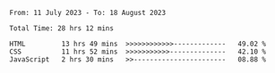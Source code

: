 <!--START_SECTION:waka-->

```all_time
From: 11 July 2023 - To: 18 August 2023

Total Time: 28 hrs 12 mins

HTML         13 hrs 49 mins  >>>>>>>>>>>>-------------   49.02 %
CSS          11 hrs 52 mins  >>>>>>>>>>>--------------   42.10 %
JavaScript   2 hrs 30 mins   >>-----------------------   08.88 %
```

<!--END_SECTION:waka-->
